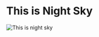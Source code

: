 # This is Night Sky

![This is night sky](https://png.pngtree.com/thumb_back/fh260/background/20230612/pngtree-man-on-a-mountain-starry-sky-wallpaper-for-mobile-image_2936450.jpg)

